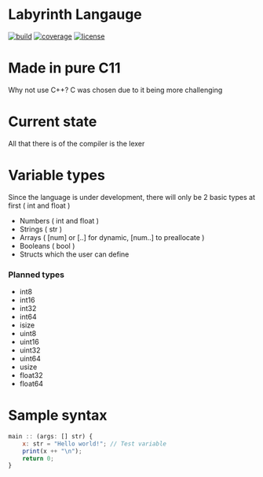 # Labyrinth Langauge

[![build](https://gitlab.com/Ralakus/LabyrinthLanguage/badges/master/build.svg)](https://gitlab.com/Ralakus/LabyrinthLanguage/pipelines)
[![coverage](https://gitlab.com/Ralakus/LabyrinthLanguage/badges/master/coverage.svg)](https://gitlab.com/Ralakus/LabyrinthLanguage/-/jobs)
[![license](http://img.shields.io/badge/license-MIT-blue.svg)](./LICENSE)

# Made in pure C11
Why not use C++?
C was chosen due to it being more challenging

# Current state
All that there is of the compiler is the lexer

# Variable types
Since the language is under development, there will only be 2 basic types at first ( int and float )
* Numbers  ( int and float )
* Strings  ( str )
* Arrays   ( [num] or [..] for dynamic, [num..] to preallocate )
* Booleans ( bool )
* Structs which the user can define

### Planned types
* int8
* int16
* int32
* int64
* isize
* uint8
* uint16
* uint32
* uint64
* usize
* float32
* float64

# Sample syntax 
```javascript
main :: (args: [] str) {
    x: str = "Hello world!"; // Test variable
    print(x ++ "\n");
    return 0;
}
```